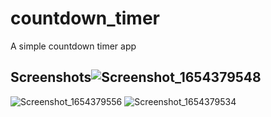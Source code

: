 # countdown_timer

A simple countdown timer app

## Screenshots![Screenshot_1654379548](https://user-images.githubusercontent.com/91393087/172026680-069cc86b-97b0-4f67-aba8-edbf2f8b775b.png)
![Screenshot_1654379556](https://user-images.githubusercontent.com/91393087/172026681-8e445fde-7ed1-43aa-8ef5-a90171e96604.png)
![Screenshot_1654379534](https://user-images.githubusercontent.com/91393087/172026684-4c7ad462-0494-4054-9622-6c7cec03c419.png)
